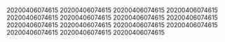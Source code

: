 20200406074615
20200406074615
20200406074615
20200406074615
20200406074615
20200406074615
20200406074615
20200406074615
20200406074615
20200406074615
20200406074615
20200406074615
20200406074615
20200406074615
20200406074615

